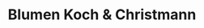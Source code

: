 ---
title: "Blumen Koch & Christmann"
url: /kaiserslautern/blumen-koch-und-christmann/
shop: Blumen
---